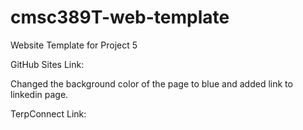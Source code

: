 # cmsc389T-web-template

Website Template for Project 5

GitHub Sites Link:

Changed the background color of the page to blue and added link to linkedin page.   

TerpConnect Link:
